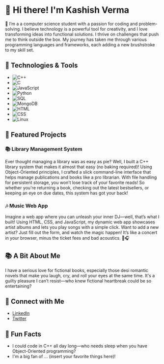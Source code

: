 # 👋 Hi there! I'm Kashish Verma

🌱 I’m a a computer science student with a passion for coding and problem-solving. I believe technology is a powerful tool for creativity, and I love transforming ideas into functional solutions.  I thrive on challenges that push me to think outside the box. My journey has taken me through various programming languages and frameworks, each adding a new brushstroke to my skill set.

## 🔧 Technologies & Tools
- ![C++](https://img.shields.io/badge/-C++-00599C?style=flat-square&logo=cplusplus&logoColor=ffffff)
- ![C](https://img.shields.io/badge/-C-A8B9CC?style=flat-square&logo=c&logoColor=black)
- ![JavaScript](https://img.shields.io/badge/-JavaScript-F7DF1E?style=flat-square&logo=javascript&logoColor=black)
- ![Python](https://img.shields.io/badge/-Python-3776AB?style=flat-square&logo=python&logoColor=ffffff)
- ![SQL](https://img.shields.io/badge/-SQL-003B57?style=flat-square&logo=postgresql&logoColor=white)
- ![MongoDB](https://img.shields.io/badge/-MongoDB-47A248?style=flat-square&logo=mongodb&logoColor=white)
- ![HTML](https://img.shields.io/badge/-HTML-E34F26?style=flat-square&logo=html5&logoColor=white)
- ![CSS](https://img.shields.io/badge/-CSS-1572B6?style=flat-square&logo=css3&logoColor=white)
- ![Linux](https://img.shields.io/badge/-Linux-FCC624?style=flat-square&logo=linux&logoColor=black)

## 🚀 Featured Projects

### 📚 Library Management System
Ever thought managing a library was as easy as pie? Well, I built a C++ library system that makes it almost that easy (no baking required)! Using Object-Oriented principles, I crafted a slick command-line interface that helps manage publications and books like a pro librarian. With file handling for persistent storage, you won’t lose track of your favorite reads! So whether you're returning a book, checking out the latest bestsellers, or keeping an eye on due dates, this system has got your back!

### 🎶 Music Web App
Imagine a web app where you can unleash your inner DJ—well, that’s what I built! Using HTML, CSS, and JavaScript, my dynamic web app showcases artist albums and lets you play songs with a simple click. Want to add a new artist? Just fill out the form, and watch the magic happen! It’s like a concert in your browser, minus the ticket fees and bad acoustics. 🎤🎧

## 📚 A Bit About Me
I have a serious love for fictional books, especially those desi romantic novels that make you laugh, cry, and roll your eyes at the same time. It's a guilty pleasure I can’t resist—who knew fictional heartbreak could be so entertaining?

## 🤝 Connect with Me
- [LinkedIn](your-linkedin)
- [Twitter](your-twitter)

## 🎉 Fun Facts
- I could code in C++ all day long—who needs sleep when you have Object-Oriented programming?
- I'm a big fan of ... (insert your favorite things here)!

